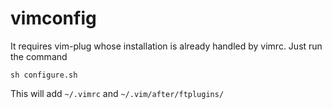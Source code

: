 # vimconfig

It requires vim-plug whose installation is already handled by vimrc.
Just run the command 
```
sh configure.sh
```
This will add `~/.vimrc` and `~/.vim/after/ftplugins/`
